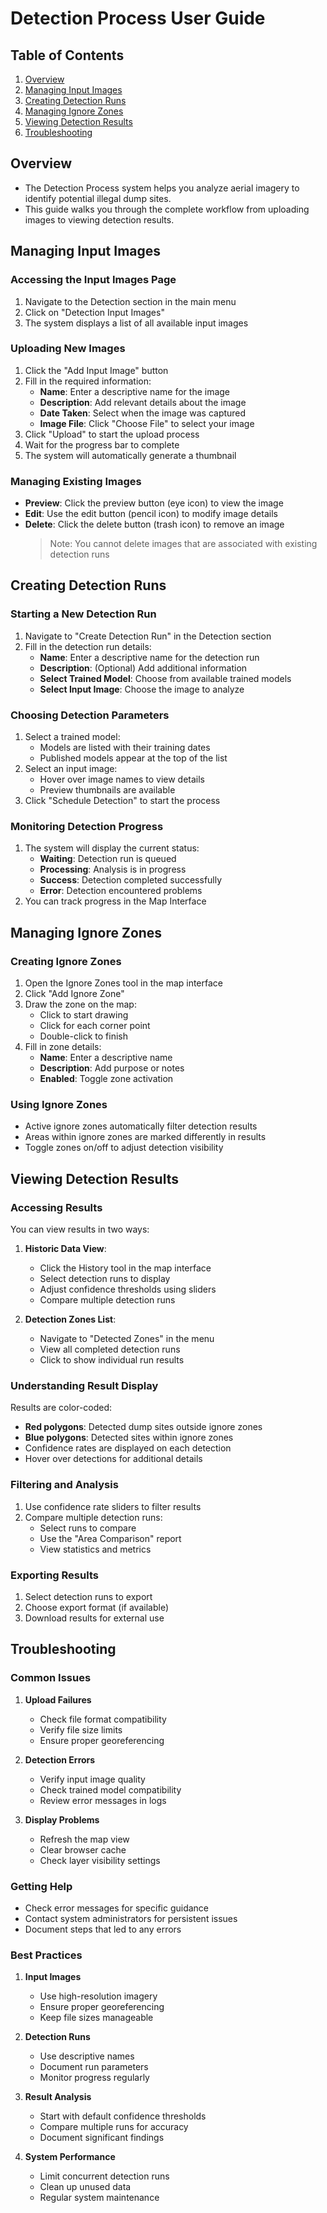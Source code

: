 # Detection Process User Guide  

## Table of Contents  

1. [Overview](#overview)  
2. [Managing Input Images](#managing-input-images)  
3. [Creating Detection Runs](#creating-detection-runs)  
4. [Managing Ignore Zones](#managing-ignore-zones)  
5. [Viewing Detection Results](#viewing-detection-results)  
6. [Troubleshooting](#troubleshooting)  

## Overview  

- The Detection Process system helps you analyze aerial imagery to identify potential illegal dump sites.  
- This guide walks you through the complete workflow from uploading images to viewing detection results.  

## Managing Input Images  

### Accessing the Input Images Page  

1. Navigate to the Detection section in the main menu  
2. Click on "Detection Input Images"  
3. The system displays a list of all available input images  

### Uploading New Images  

1. Click the "Add Input Image" button  
2. Fill in the required information:  
   - **Name**: Enter a descriptive name for the image  
   - **Description**: Add relevant details about the image  
   - **Date Taken**: Select when the image was captured  
   - **Image File**: Click "Choose File" to select your image  
3. Click "Upload" to start the upload process  
4. Wait for the progress bar to complete  
5. The system will automatically generate a thumbnail  

### Managing Existing Images

- **Preview**: Click the preview button (eye icon) to view the image  
- **Edit**: Use the edit button (pencil icon) to modify image details  
- **Delete**: Click the delete button (trash icon) to remove an image  
  > Note: You cannot delete images that are associated with existing detection runs  

## Creating Detection Runs  

### Starting a New Detection Run  

1. Navigate to "Create Detection Run" in the Detection section  
2. Fill in the detection run details:  
   - **Name**: Enter a descriptive name for the detection run  
   - **Description**: (Optional) Add additional information  
   - **Select Trained Model**: Choose from available trained models  
   - **Select Input Image**: Choose the image to analyze  

### Choosing Detection Parameters  

1. Select a trained model:  
   - Models are listed with their training dates  
   - Published models appear at the top of the list  
2. Select an input image:  
   - Hover over image names to view details  
   - Preview thumbnails are available  
3. Click "Schedule Detection" to start the process  

### Monitoring Detection Progress  

1. The system will display the current status:  
   - **Waiting**: Detection run is queued  
   - **Processing**: Analysis is in progress  
   - **Success**: Detection completed successfully  
   - **Error**: Detection encountered problems  
2. You can track progress in the Map Interface  

## Managing Ignore Zones  

### Creating Ignore Zones

1. Open the Ignore Zones tool in the map interface  
2. Click "Add Ignore Zone"  
3. Draw the zone on the map:  
   - Click to start drawing  
   - Click for each corner point  
   - Double-click to finish  
4. Fill in zone details:  
   - **Name**: Enter a descriptive name  
   - **Description**: Add purpose or notes  
   - **Enabled**: Toggle zone activation  

### Using Ignore Zones  

- Active ignore zones automatically filter detection results  
- Areas within ignore zones are marked differently in results  
- Toggle zones on/off to adjust detection visibility  

## Viewing Detection Results  

### Accessing Results  

You can view results in two ways:  

1. **Historic Data View**:  
   - Click the History tool in the map interface  
   - Select detection runs to display  
   - Adjust confidence thresholds using sliders  
   - Compare multiple detection runs  

2. **Detection Zones List**:  
   - Navigate to "Detected Zones" in the menu  
   - View all completed detection runs  
   - Click to show individual run results  

### Understanding Result Display  

Results are color-coded:  

- **Red polygons**: Detected dump sites outside ignore zones  
- **Blue polygons**: Detected sites within ignore zones  
- Confidence rates are displayed on each detection  
- Hover over detections for additional details  

### Filtering and Analysis  

1. Use confidence rate sliders to filter results  
2. Compare multiple detection runs:  
   - Select runs to compare  
   - Use the "Area Comparison" report  
   - View statistics and metrics  

### Exporting Results  

1. Select detection runs to export  
2. Choose export format (if available)  
3. Download results for external use  

## Troubleshooting  

### Common Issues  

1. **Upload Failures**  
   - Check file format compatibility  
   - Verify file size limits  
   - Ensure proper georeferencing  

2. **Detection Errors**  
   - Verify input image quality  
   - Check trained model compatibility  
   - Review error messages in logs  

3. **Display Problems**  
   - Refresh the map view  
   - Clear browser cache  
   - Check layer visibility settings  

### Getting Help  

- Check error messages for specific guidance  
- Contact system administrators for persistent issues  
- Document steps that led to any errors  

### Best Practices  

1. **Input Images**  
   - Use high-resolution imagery  
   - Ensure proper georeferencing  
   - Keep file sizes manageable  

2. **Detection Runs**  
   - Use descriptive names  
   - Document run parameters  
   - Monitor progress regularly  

3. **Result Analysis**  
   - Start with default confidence thresholds  
   - Compare multiple runs for accuracy  
   - Document significant findings  

4. **System Performance**  
   - Limit concurrent detection runs  
   - Clean up unused data  
   - Regular system maintenance  
